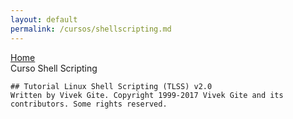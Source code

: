 ```yaml
---
layout: default
permalink: /cursos/shellscripting.md
---
```


<div class="ui container">
    <div class="ui breadcrumb">
        <a class="section" href="{{ site.baseurl }}/">Home</a>
        <i class="right angle icon divider"></i>
        <div class="active section">Curso Shell Scripting</div>
    </div>
    
    ## Tutorial Linux Shell Scripting (TLSS) v2.0
    Written by Vivek Gite. Copyright 1999-2017 Vivek Gite and its contributors. Some rights reserved. 
    
</div>
